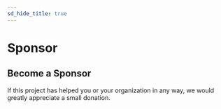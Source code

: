 ```yaml
---
sd_hide_title: true
---
```

# Sponsor

## Become a Sponsor
If this project has helped you or your organization in any way,
we would greatly appreciate a small donation.
